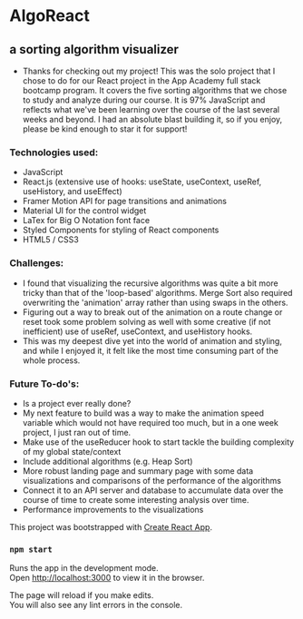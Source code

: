 # AlgoReact
## a sorting algorithm visualizer

- Thanks for checking out my project!  This was the solo project that I chose to do for our React project in the App Academy full stack bootcamp program.  It covers the five sorting algorithms that we chose to study and analyze during our course.  It is 97% JavaScript and reflects what we've been learning over the course of the last several weeks and beyond.  I had an absolute blast building it, so if you enjoy, please be kind enough to star it for support!

### Technologies used:
- JavaScript
- React.js (extensive use of hooks: useState, useContext, useRef, useHistory, and useEffect)
- Framer Motion API for page transitions and animations
- Material UI for the control widget
- LaTex for Big O Notation font face
- Styled Components for styling of React components
- HTML5 / CSS3

### Challenges:
- I found that visualizing the recursive algorithms was quite a bit more tricky than that of the 'loop-based' algorithms.  Merge Sort also required overwriting the 'animation' array rather than using swaps in the others.
- Figuring out a way to break out of the animation on a route change or reset took some problem solving as well with some creative (if not inefficient) use of useRef, useContext, and useHistory hooks.
- This was my deepest dive yet into the world of animation and styling, and while I enjoyed it, it felt like the most time consuming part of the whole process.

### Future To-do's:
- Is a project ever really done?
- My next feature to build was a way to make the animation speed variable which would not have required too much, but in a one week project, I just ran out of time.
- Make use of the useReducer hook to start tackle the building complexity of my global state/context
- Include additional algorithms (e.g. Heap Sort)
- More robust landing page and summary page with some data visualizations and comparisons of the performance of the algorithms
- Connect it to an API server and database to accumulate data over the course of time to create some interesting analysis over time.
- Performance improvements to the visualizations

This project was bootstrapped with [Create React App](https://github.com/facebook/create-react-app).

### `npm start`

Runs the app in the development mode.<br />
Open [http://localhost:3000](http://localhost:3000) to view it in the browser.

The page will reload if you make edits.<br />
You will also see any lint errors in the console.
